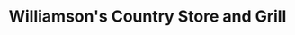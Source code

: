 ---
title: "Williamson's Country Store and Grill"
url: /bullock/williamsons-country-store-and-grill/
shop: Lebensmittel
---